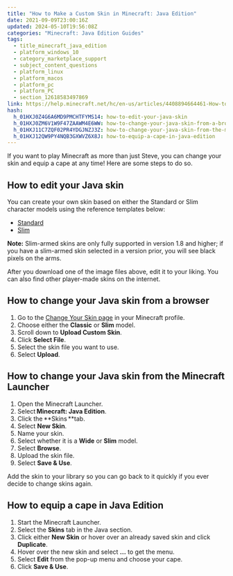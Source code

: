 ```yaml
---
title: "How to Make a Custom Skin in Minecraft: Java Edition"
date: 2021-09-09T23:00:16Z
updated: 2024-05-10T19:56:08Z
categories: "Minecraft: Java Edition Guides"
tags:
  - title_minecraft_java_edition
  - platform_windows_10
  - category_marketplace_support
  - subject_content_questions
  - platform_linux
  - platform_macos
  - platform_pc
  - platform_PC
  - section_12618583497869
link: https://help.minecraft.net/hc/en-us/articles/4408894664461-How-to-Make-a-Custom-Skin-in-Minecraft-Java-Edition
hash:
  h_01HXJ0Z4G6A6MD9PMCHTFYMS14: how-to-edit-your-java-skin
  h_01HXJ0ZM6V1W9F47ZAAWM4E6WW: how-to-change-your-java-skin-from-a-browser
  h_01HXJ11C7ZQF02PR4YDGJNZJ3Z: how-to-change-your-java-skin-from-the-minecraft-launcher
  h_01HXJ12QW9PY4NQB3GXWVZ6X8J: how-to-equip-a-cape-in-java-edition
---
```


If you want to play Minecraft as more than just Steve, you can change your skin and equip a cape at any time! Here are some steps to do so.

## How to edit your Java skin

You can create your own skin based on either the Standard or Slim character models using the reference templates below:

- [Standard](http://assets.mojang.com/SkinTemplates/4px_reference.png)
- [Slim](http://assets.mojang.com/SkinTemplates/3px_reference.png)

**Note:** Slim-armed skins are only fully supported in version 1.8 and higher; if you have a slim-armed skin selected in a version prior, you will see black pixels on the arms.

After you download one of the image files above, edit it to your liking. You can also find other player-made skins on the internet.

## How to change your Java skin from a browser

1.  Go to the [Change Your Skin page](https://www.minecraft.net/en-us/msaprofile/mygames/editskin) in your Minecraft profile.
2.  Choose either the **Classic** or **Slim** model.
3.  Scroll down to **Upload Custom Skin**.
4.  Click **Select File**.
5.  Select the skin file you want to use.
6.  Select **Upload**.

## How to change your Java skin from the Minecraft Launcher

1.  Open the Minecraft Launcher.
2.  Select **Minecraft: Java Edition**.
3.  Click the **Skins **tab.
4.  Select **New Skin**.
5.  Name your skin.
6.  Select whether it is a **Wide** or **Slim** model.
7.  Select **Browse**.
8.  Upload the skin file.
9.  Select **Save & Use**.

Add the skin to your library so you can go back to it quickly if you ever decide to change skins again.

## How to equip a cape in Java Edition 

1.  Start the Minecraft Launcher. 
2.  Select the **Skins** tab in the Java section. 
3.  Click either **New Skin** or hover over an already saved skin and click **Duplicate**. 
4.  Hover over the new skin and select **...** to get the menu. 
5.  Select **Edit** from the pop-up menu and choose your cape. 
6.  Click **Save & Use**.
